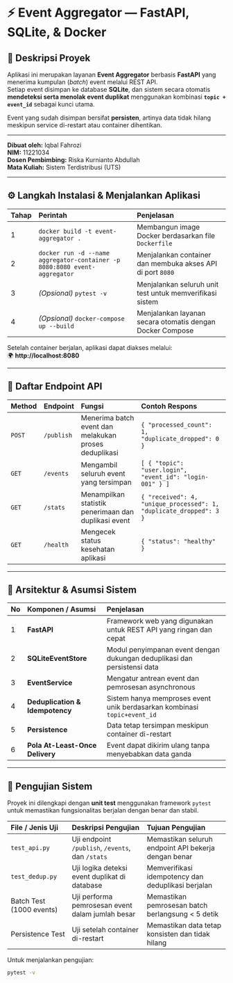 # ⚡ Event Aggregator — FastAPI, SQLite, & Docker

## 🧭 Deskripsi Proyek

Aplikasi ini merupakan layanan **Event Aggregator** berbasis **FastAPI** yang menerima kumpulan (_batch_) event melalui REST API.  
Setiap event disimpan ke database **SQLite**, dan sistem secara otomatis **mendeteksi serta menolak event duplikat** menggunakan kombinasi **`topic + event_id`** sebagai kunci utama.

Event yang sudah disimpan bersifat **persisten**, artinya data tidak hilang meskipun service di-restart atau container dihentikan.

---

**Dibuat oleh:** Iqbal Fahrozi  
**NIM:** 11221034  
**Dosen Pembimbing:** Riska Kurnianto Abdullah  
**Mata Kuliah:** Sistem Terdistribusi (UTS)

---

## ⚙️ Langkah Instalasi & Menjalankan Aplikasi

| Tahap | Perintah                                                                  | Penjelasan                                                 |
| :---- | :------------------------------------------------------------------------ | :--------------------------------------------------------- |
| 1     | `docker build -t event-aggregator .`                                      | Membangun image Docker berdasarkan file `Dockerfile`       |
| 2     | `docker run -d --name aggregator-container -p 8080:8080 event-aggregator` | Menjalankan container dan membuka akses API di port `8080` |
| 3     | _(Opsional)_ `pytest -v`                                                  | Menjalankan seluruh unit test untuk memverifikasi sistem   |
| 4     | _(Opsional)_ `docker-compose up --build`                                  | Menjalankan layanan secara otomatis dengan Docker Compose  |

Setelah container berjalan, aplikasi dapat diakses melalui:  
🌍 **http://localhost:8080**

---

## 📡 Daftar Endpoint API

| Method | Endpoint   | Fungsi                                                | Contoh Respons                                                     |
| :----- | :--------- | :---------------------------------------------------- | :----------------------------------------------------------------- |
| `POST` | `/publish` | Menerima batch event dan melakukan proses deduplikasi | `{ "processed_count": 1, "duplicate_dropped": 0 }`                 |
| `GET`  | `/events`  | Mengambil seluruh event yang tersimpan                | `[ { "topic": "user.login", "event_id": "login-001" } ]`           |
| `GET`  | `/stats`   | Menampilkan statistik penerimaan dan duplikasi event  | `{ "received": 4, "unique_processed": 1, "duplicate_dropped": 3 }` |
| `GET`  | `/health`  | Mengecek status kesehatan aplikasi                    | `{ "status": "healthy" }`                                          |

---

## 🧠 Arsitektur & Asumsi Sistem

| No  | Komponen / Asumsi               | Penjelasan                                                               |
| :-- | :------------------------------ | :----------------------------------------------------------------------- |
| 1   | **FastAPI**                     | Framework web yang digunakan untuk REST API yang ringan dan cepat        |
| 2   | **SQLiteEventStore**            | Modul penyimpanan event dengan dukungan deduplikasi dan persistensi data |
| 3   | **EventService**                | Mengatur antrean event dan pemrosesan asynchronous                       |
| 4   | **Deduplication & Idempotency** | Sistem hanya memproses event unik berdasarkan kombinasi `topic+event_id` |
| 5   | **Persistence**                 | Data tetap tersimpan meskipun container di-restart                       |
| 6   | **Pola At-Least-Once Delivery** | Event dapat dikirim ulang tanpa menyebabkan data ganda                   |

---

## 🧪 Pengujian Sistem

Proyek ini dilengkapi dengan **unit test** menggunakan framework `pytest` untuk memastikan fungsionalitas berjalan dengan benar dan stabil.

| File / Jenis Uji         | Deskripsi Pengujian                              | Tujuan Pengujian                                     |
| :----------------------- | :----------------------------------------------- | :--------------------------------------------------- |
| `test_api.py`            | Uji endpoint `/publish`, `/events`, dan `/stats` | Memastikan seluruh endpoint API bekerja dengan benar |
| `test_dedup.py`          | Uji logika deteksi event duplikat di database    | Memverifikasi idempotency dan deduplikasi berjalan   |
| Batch Test (1000 events) | Uji performa pemrosesan event dalam jumlah besar | Memastikan pemrosesan batch berlangsung < 5 detik    |
| Persistence Test         | Uji setelah container di-restart                 | Memastikan data tetap konsisten dan tidak hilang     |

Untuk menjalankan pengujian:

```bash
pytest -v
```
